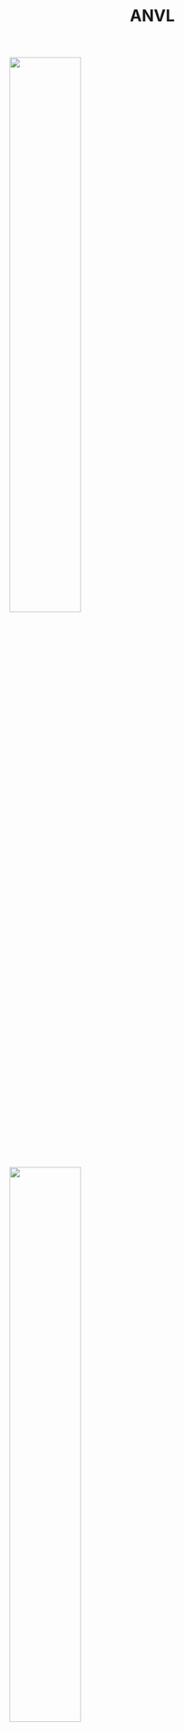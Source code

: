 <header>
  <h1 align="center">
    ANVL
  </h1>
</header>

<h2>
    <img align="center" style="width: 50%; padding: 0px; margin: 0px;" src="https://github-readme-stats.vercel.app/api/?username=robhageboeck&theme=dracula&count_private=true" /> <img align="center" style="width: 50%" src="https://github-readme-stats.vercel.app/api/top-langs/?username=robhageboeck" />
</h2>
